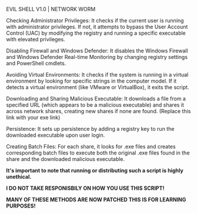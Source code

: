 
EVIL SHELL V1.0 | NETWORK WORM 

Checking Administrator Privileges: It checks if the current user is running with administrator privileges. If not, it attempts to bypass the User Account Control (UAC) by modifying the registry and running a specific executable with elevated privileges.

Disabling Firewall and Windows Defender: It disables the Windows Firewall and Windows Defender Real-time Monitoring by changing registry settings and PowerShell cmdlets.

Avoiding Virtual Environments: It checks if the system is running in a virtual environment by looking for specific strings in the computer model. If it detects a virtual environment (like VMware or VirtualBox), it exits the script.

Downloading and Sharing Malicious Executable: It downloads a file from a specified URL (which appears to be a malicious executable) and shares it across network shares, creating new shares if none are found. (Replace this link with your exe link)

Persistence: It sets up persistence by adding a registry key to run the downloaded executable upon user login.

Creating Batch Files: For each share, it looks for .exe files and creates corresponding batch files to execute both the original .exe files found in the share and the downloaded malicious executable.


**It's important to note that running or distributing such a script is highly unethical.** 

**I DO NOT TAKE RESPONISBILY ON HOW YOU USE THIS SCRIPT!**

**MANY OF THESE METHODS ARE NOW PATCHED THIS IS FOR LEARNING PURPOSES!**

